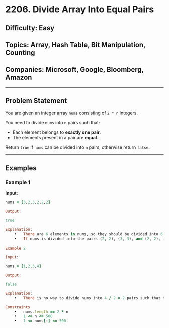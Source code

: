 # 2206. Divide Array Into Equal Pairs

## **Difficulty:** Easy  
## **Topics:** Array, Hash Table, Bit Manipulation, Counting  
## **Companies:** Microsoft, Google, Bloomberg, Amazon  

---

## **Problem Statement**

You are given an integer array `nums` consisting of `2 * n` integers.

You need to divide `nums` into `n` pairs such that:

- Each element belongs to **exactly one pair**.
- The elements present in a pair are **equal**.

Return `true` if `nums` can be divided into `n` pairs, otherwise return `false`.

---

## **Examples**

### **Example 1**

**Input:**
```ruby
nums = [3,2,3,2,2,2]

Output:

true

Explanation:
	•	There are 6 elements in nums, so they should be divided into 6 / 2 = 3 pairs.
	•	If nums is divided into the pairs (2, 2), (3, 3), and (2, 2), it will satisfy all the conditions.

Example 2

Input:

nums = [1,2,3,4]

Output:

false

Explanation:
	•	There is no way to divide nums into 4 / 2 = 2 pairs such that the pairs satisfy every condition.

Constraints
	•	nums.length == 2 * n
	•	1 <= n <= 500
	•	1 <= nums[i] <= 500

